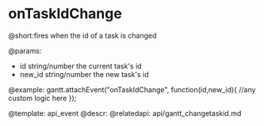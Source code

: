 onTaskIdChange
=============

@short:fires when the id of a task is changed
	

@params:
- id		string/number		the current task's id
- new_id	string/number		the new task's id

@example:
gantt.attachEvent("onTaskIdChange", function(id,new_id){
    //any custom logic here
});


@template:	api_event
@descr:
@relatedapi:
	api/gantt_changetaskid.md


